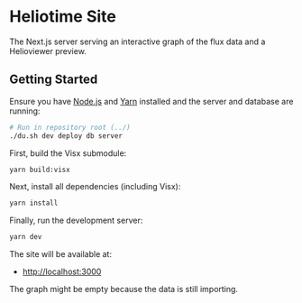 # Heliotime Site

The Next.js server serving an interactive graph of the flux data and a Helioviewer preview.

## Getting Started

Ensure you have [Node.js](https://nodejs.org/) and [Yarn](https://classic.yarnpkg.com) installed and the server and database are running:

```sh
# Run in repository root (../)
./du.sh dev deploy db server
```

First, build the Visx submodule:

```sh
yarn build:visx
```

Next, install all dependencies (including Visx):

```sh
yarn install
```

Finally, run the development server:

```bash
yarn dev
```

The site will be available at:

- <http://localhost:3000>

The graph might be empty because the data is still importing.
